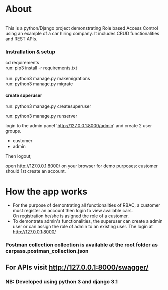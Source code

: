 # About 
<br/>
This is a python/Django project demonstrating Role based Access Control using an example of a car hiring company. It includes CRUD functionalities and REST APIs.   


### Instrallation & setup
cd requirements  
run: pip3 install -r requirements.txt  
<br/>
run: python3 manage.py makemigrations  
run: python3 manage.py migrate  

#### create superuser  
run: python3 manage.py createsuperuser  

run: python3 manage.py runserver    

login to the admin panel 'http://127.0.0.1:8000/admin' and create 2 user groups.  
- customer  
- admin 
 

Then logout;


open http://127.0.0.1:8000/ on your browser
for demo purposes: customer should 1st create an account.

# How the app works
- For the purpose of demontrating all functionalities of RBAC, a customer must register an account then login to view available cars.  
On registration he/she is asigned the role of a customer.<br/>
- To demontrate admin's functionalities, the superuser can create a admin user or can assign the role of admin to an existing user. The login at http://127.0.0.1:8000/  

### Postman collection collection is available at the root folder as carpass.postman_collection.json  

## For APIs visit http://127.0.0.1:8000/swagger/



### NB: Developed using python 3 and django 3.1

